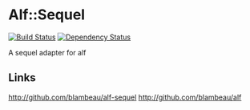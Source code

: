 # Alf::Sequel

[![Build Status](https://secure.travis-ci.org/blambeau/alf.png)](http://travis-ci.org/blambeau/alf-sequel)
[![Dependency Status](https://gemnasium.com/blambeau/alf.png)](https://gemnasium.com/blambeau/alf-sequel)

A sequel adapter for alf

## Links

http://github.com/blambeau/alf-sequel
http://github.com/blambeau/alf
